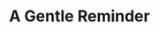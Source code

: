 ---
layout: page_store
id: 5
title: A Gentle Reminder
details: 
contributors: 
 - prikankshitm
facebookurl: https://www.facebook.com/media/set/?set=a.728442137291491.1073741844.525602730908767&type=3
permalink: /store/5
image: 5.png
---
